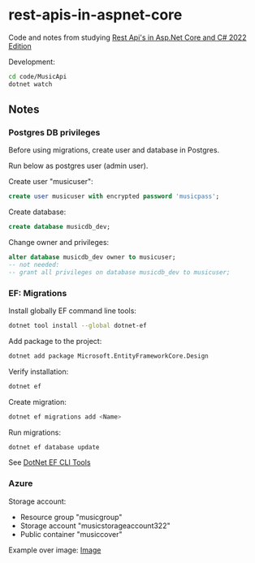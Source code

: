 # rest-apis-in-aspnet-core

Code and notes from studying [Rest Api's in Asp.Net Core and C# 2022 Edition](https://www.udemy.com/course/rest-apis-in-aspnet-core)

Development:

```bash
cd code/MusicApi
dotnet watch
```

## Notes

### Postgres DB privileges

Before using migrations, create user and database in Postgres.

Run below as postgres user (admin user).

Create user "musicuser":

```sql
create user musicuser with encrypted password 'musicpass';
```

Create database:

```sql
create database musicdb_dev;
```

Change owner and privileges:

```sql
alter database musicdb_dev owner to musicuser;
-- not needed:
-- grant all privileges on database musicdb_dev to musicuser;
```

### EF: Migrations

Install globally EF command line tools:

```bash
dotnet tool install --global dotnet-ef
```

Add package to the project:

```bash
dotnet add package Microsoft.EntityFrameworkCore.Design
```

Verify installation:

```bash
dotnet ef
```

Create migration:

```bash
dotnet ef migrations add <Name>
```

Run migrations:

```bash
dotnet ef database update
```

See [DotNet EF CLI Tools](https://docs.microsoft.com/en-us/ef/core/cli/dotnet)

### Azure

Storage account:

- Resource group "musicgroup"
- Storage account "musicstorageaccount322"
- Public container "musiccover"

Example over image: [Image](https://musicstorageaccount322.blob.core.windows.net/musiccover/ACDC.jpg)
